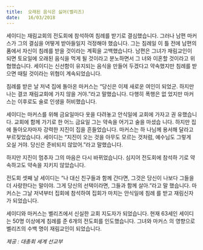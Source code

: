 ```yaml
---
title:  오래된 음식은 싫어(벨리즈)
date:   16/03/2018
---
```


세이디는 재림교회의 전도회에 참석하여 침례를 받기로 결심했습니다. 그러나
남편 마커스가 그의 결심을 어떻게 받아들일지 걱정해야 했습니다. 그는 침례일 이
틀 전에 남편의 품에서 자신이 침례를 받을 것이라는 계획을 고백했습니다. 남편은
그녀가 재림교인이 되면 토요일에 오래된 음식을 먹게 될 것이라고 분노하면서 그
녀와 이혼할 것이라고 위협했습니다. 세이디는 신선함이 유지되는 음식을 만들어
두겠다고 약속했지만 침례를 받으면 때릴 것이라는 위협이 계속되었습니다.

침례를 받은 날 저녁 집에 돌아온 마커스는 “당신은 이제 새로운 여인이 되었군.
하지만 나는 결코 재림교회에 가지 않을 거야.”라고 말했습니다. 다행히 폭행은 없
었지만 마커스는 이후로도 술로 인생을 허비했습니다.

세이디는 마커스를 위해 금요일마다 옷을 다려놓고 안식일에 교회에 가자고 권
유했습니다. 교회에 함께 가기로 한 어느 금요일 그는 약속을 어기고 술을 마셨습
니다. 하지만 집에 돌아오자마자 강력한 지진이 집을 흔들었습니다. 마커스는 하
나님께 용서해 달라고 부르짖었습니다. 세이디는 “지진이 오는 것을 아무도 모르는
것처럼, 예수님도 그렇게 오실 거야. 당신은 준비되지 않았어.”라고 말했습니다.

하지만 지진이 멈추자 그의 마음은 다시 바뀌었습니다. 심지어 전도회에 참석하
기로 약속하고도 약속을 지키지 않았습니다.

전도회 셋째 날 세이디는 “나 대신 친구들과 함께 간다면, 그것은 당신이 나보다
그들을 더 사랑한다는 말이야. 그게 당신의 선택이라면, 그들과 함께 살아.”라고 말
했습니다. 마커스는 그날 저녁부터 집회에 참석하여 집회가 마치는 안식일에 침례
를 받고 재림신자가 되었습니다.

세이디와 마커스는 벨리즈에서 신실한 교회 지도자가 되었습니다. 현재 63세인
세이디는 50명 이상에게 침례를 준 6개의 전도회를 인도했습니다. 그녀와 마커스
의 영향으로 벨리즈의 수백 명이 재림교인이 되었습니다.

_제공 : 대총회 세계 선교부_